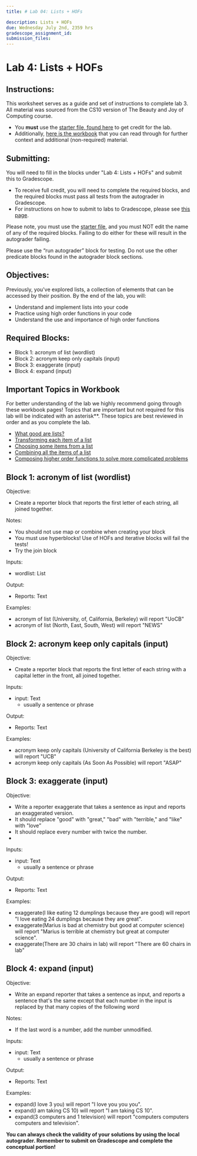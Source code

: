 ```yaml
---
title: # Lab 04: Lists + HOFs

description: Lists + HOFs
due: Wednesday July 2nd, 2359 hrs
gradescope_assignment_id: 
submission_files:
---
```


# Lab 4:  Lists + HOFs

## Instructions: 

This worksheet serves as a guide and set of instructions to complete lab 3. All material was sourced from the CS10 version of The Beauty and Joy of Computing course.

- You **must** use the [starter file, found here](https://snap.berkeley.edu/snap/snap.html#open:https://cs10.org/bjc-r/prog/hofs/lab4-starter-code.xml) to get credit for the lab.
- Additionally, [here is the workbook](https://cs10.org/bjc-r/topic/topic.html?topic=berkeley_bjc/lists/lists-I.topic&course=&novideo&noreading&noassignment) that you can read through for further context and additional (non-required) material.

## Submitting: 

You will need to fill in the blocks under "Lab 4: Lists + HOFs" and submit this to Gradescope. 
- To receive full credit, you will need to complete the required blocks, and the required blocks must pass all tests from the autograder in Gradescope. 
- For instructions on how to submit to labs to Gradescope, please see [this page](https://docs.google.com/document/d/1XAcZc9ypX07-bt0gK6uQ4P-06SrjPRsgiOjERIOlvYU/edit?usp=sharing).

Please note, you must use the [starter file](https://snap.berkeley.edu/snap/snap.html#open:https://cs10.org/bjc-r/prog/hofs/lab4-starter-code.xml), and you must NOT edit the name of any of the required blocks. Failing to do either for these will result in the autograder failing.

Please use the “run autograder” block for testing. Do not use the other predicate blocks found in the autograder block sections.

## Objectives:

Previously, you've explored lists, a collection of elements that can be accessed by their position. By the end of the lab, you will:
- Understand and implement lists into your code
- Practice using high order functions in your code
- Understand the use and importance of high order functions

## Required Blocks: 

- Block 1: acronym of list (wordlist)
- Block 2: acronym keep only capitals (input)
- Block 3:  exaggerate (input)
- Block 4:  expand (input)

## **Important Topics in Workbook**

For better understanding of the lab we highly recommend going through these workbook pages! Topics that are important but not required for this lab will be indicated with an asterisk**. These topics are best reviewed in order and as you complete the lab. 
- [What good are lists?](https://cs10.org/bjc-r/cur/programming/lists/hof/what-good-are-lists.html?topic=berkeley_bjc%2Flists%2Flists-I.topic&course&novideo&noreading&noassignment)
- [Transforming each item of a list](https://cs10.org/bjc-r/cur/programming/lists/hof/transforming-each-item-of-a-list.html?topic=berkeley_bjc%2Flists%2Flists-I.topic&course&novideo&noreading&noassignment)
- [Choosing some items from a list](https://cs10.org/bjc-r/cur/programming/lists/hof/choosing-some-items-from-a-list.html?topic=berkeley_bjc%2Flists%2Flists-I.topic&course&novideo&noreading&noassignment)
- [Combining all the items of a list](https://cs10.org/bjc-r/cur/programming/lists/hof/combining-all-the-items-of-a-list.html?topic=berkeley_bjc%2Flists%2Flists-I.topic&course&novideo&noreading&noassignment)
- [Composing higher order functions to solve more complicated problems](https://cs10.org/bjc-r/cur/programming/lists/hof/composing-higher-order-functions-to-solve-more-complicated-problems.html?topic=berkeley_bjc%2Flists%2Flists-I.topic&course&novideo&noreading&noassignment)

## Block 1: acronym of list (wordlist)

Objective:
- Create a reporter block that reports the first letter of each string, all joined together.

Notes:
- You should not use map or combine when creating your block
- You must use hyperblocks! Use of HOFs and iterative blocks will fail the tests!
- Try the join block

Inputs: 
- wordlist: List

Output: 
- Reports: Text 

Examples:
- acronym of list (University, of, California, Berkeley) will report "UoCB"
- acronym of list (North, East, South, West) will report "NEWS"

## Block 2: acronym keep only capitals (input)

Objective:
- Create a reporter block that reports the first letter of each string with a capital letter in the front, all joined together.

Inputs: 
- input: Text
  - usually a sentence or phrase

Output: 
- Reports: Text 

Examples:
- acronym keep only capitals (University of California Berkeley is the best) will report "UCB"
- acronym keep only capitals (As Soon As Possible) will report "ASAP"

## Block 3: exaggerate (input)

Objective:
- Write a reporter exaggerate that takes a sentence as input and reports an exaggerated version.
- It should replace "good" with "great," "bad" with "terrible," and "like" with "love”  
- It should replace every number with twice the number.
- 
Inputs: 
- input: Text
  - usually a sentence or phrase

Output:
- Reports: Text

Examples:
- exaggerate(I like eating 12 dumplings because they are good) will report "I love eating 24 dumplings because they are great".
- exaggerate(Marius is bad at chemistry but good at computer science) will report "Marius is terrible at chemistry but great at computer science".
- exaggerate(There are 30 chairs in lab) will report "There are 60 chairs in lab"

## Block 4: expand (input)

Objective:
- Write an expand reporter that takes a sentence as input, and reports a sentence that's the same except that each number in the input is replaced by that many copies of the following word

Notes:
- If the last word is a number, add the number unmodified. 

Inputs: 
- input: Text
  - usually a sentence or phrase

Output:
- Reports: Text 

Examples:
- expand(I love 3 you) will report "I love you you you".
- expand(I am taking CS 10) will report "I am taking CS 10".
- expand(3 computers and 1 television) will report "computers computers computers and television".


**You can always check the validity of your solutions by using the local autograder. Remember to submit on Gradescope and complete the conceptual portion!** 
